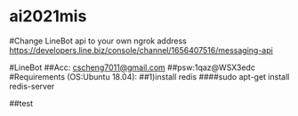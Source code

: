 # ai2021mis

#Change LineBot api to your own ngrok address
https://developers.line.biz/console/channel/1656407516/messaging-api

#LineBot
##Acc: cscheng7011@gmail.com
##psw:1qaz@WSX3edc
#Requirements (OS:Ubuntu 18.04):
##1)install redis
####sudo apt-get install redis-server

##test
